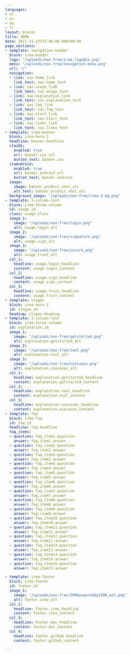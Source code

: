 ```yaml
---
languages:
- nl
- en
- de
- fr
layout: blocks
title: IRMA
date: 2017-11-22T23:00:00.000+00:00
page_sections:
- template: navigation-header
  block: irma-header
  logo: "/uploads/non-free/irma_logo@1x.png"
  menu: "/uploads/non-free/navigation-menu.png"
  url: "/"
  navigation:
  - link: nav.home_link
    link_text: nav.home_text
  - link: nav.usage_link
    link_text: nav.usage_text
  - link: nav.explanation_link
    link_text: nav.explanation_text
  - link: nav.faq_link
    link_text: nav.faq_text
  - link: nav.start_link
    link_text: nav.start_text
  - link: nav.links_link
    link_text: nav.links_text
- template: irma-banner
  block: irma-hero-2
  headline: banner.headline
  ctaiOS:
    enabled: true
    url: banner.ios_url
    button_text: banner.ios
  ctaAndroid:
    enabled: true
    url: banner.android_url
    button_text: banner.android
  image:
    image: banner.product_shot_src
    alt_text: banner.product_shot_alt
  background_image: "/uploads/non-free/irma-2-bg.png"
- template: 3-column-text
  block: irma-three-column
  id: usage.id
  class: usage.class
  image_1:
    image: "/uploads/non-free/login.png"
    alt: usage.login_alt
  image_2:
    image: "/uploads/non-free/signature.png"
    alt: usage.sign_alt
  image_3:
    image: "/uploads/non-free/secure.png"
    alt: usage.trust_alt
  col_1:
    headline: usage.login_headline
    content: usage.login_content
  col_2:
    headline: usage.sign_headline
    content: usage.sign_content
  col_3:
    headline: usage.trust_headline
    content: usage.trust_content
- template: slogan
  block: irma-hero-1
  id: slogan.id
  heading: slogan.heading
- template: 3-column-text
  block: irma-three-column
  id: explanation.id
  image_1:
    image: "/uploads/non-free/getstarted.png"
    alt: explanation.getstarted_alt
  image_2:
    image: "/uploads/non-free/tool.png"
    alt: explanation.tool_alt
  image_3:
    image: "/uploads/non-free/usecases.png"
    alt: explanation.usecases_alt
  col_1:
    headline: explanation.getstarted_headline
    content: explanation.getstarted_content
  col_2:
    headline: explanation.tool_headline
    content: explanation.tool_content
  col_3:
    headline: explanation.usecases_headline
    content: explanation.usecases_content
- template: faq
  block: irma-faq
  id: faq.id
  headline: faq.headline
  faq_items:
  - question: faq.item1.question
    answer: faq.item1.answer
  - question: faq.item2.question
    answer: faq.item2.answer
  - question: faq.item3.question
    answer: faq.item3.answer
  - question: faq.item4.question
    answer: faq.item4.answer
  - question: faq.item5.question
    answer: faq.item5.answer
  - question: faq.item6.question
    answer: faq.item6.answer
  - question: faq.item7.question
    answer: faq.item7.answer
  - question: faq.item8.question
    answer: faq.item8.answer
  - question: faq.item9.question
    answer: faq.item9.answer
  - question: faq.item10.question
    answer: faq.item10.answer
  - question: faq.item11.question
    answer: faq.item11.answer
  - question: faq.item12.question
    answer: faq.item12.answer
  - question: faq.item13.question
    answer: faq.item13.answer
  - question: faq.item14.question
    answer: faq.item14.answer
  - question: faq.item15.question
    answer: faq.item15.answer

- template: irma-footer
  block: irma-footer
  id: footer.id
  image_1:
    image: "/uploads/non-free/IRMApoweredbySIDN_wit.png"
    alt: footer.irma_alt
  col_2:  
    headline: footer.irma_headline
    content: footer.irma_content
  col_3:
    headline: footer.doc_headline
    content: footer.doc_content
  col_4:
    headline: footer.github_headline
    content: footer.github_content

---
```

